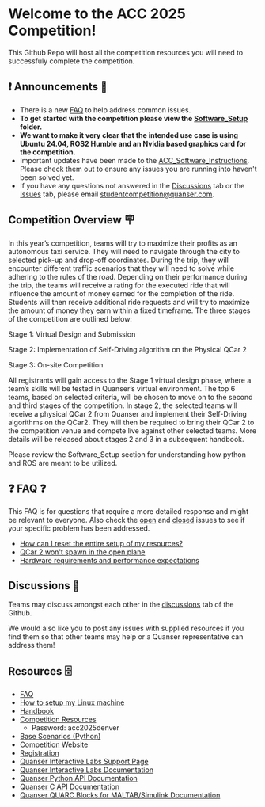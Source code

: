 # Welcome to the ACC 2025 Competition!

This Github Repo will host all the competition resources you will need to successfuly complete the competition. 

## ❗ Announcements 🎤

- There is a new [FAQ](https://github.com/quanser/ACC-Competition-2025/blob/main/Software_Setup/FAQ.md) to help address common issues.
- <strong> To get started with the competition please view the [Software_Setup](https://github.com/quanser/ACC-Competition-2025/blob/main/Software_Setup/ACC%20software%20Instructions%20.md) folder. </strong>
- <strong> We want to make it very clear that the intended use case is using Ubuntu 24.04, ROS2 Humble and an Nvidia based graphics card for the competition. </strong>
- Important updates have been made to the [ACC_Software_Instructions](https://github.com/quanser/ACC-Competition-2025/blob/main/Software_Setup/ACC%20software%20Instructions%20.md). Please check them out to ensure any issues you are running into haven't been solved yet.
- If you have any questions not answered in the [Discussions](https://github.com/quanser/ACC-Competition-2025/discussions) tab or the [Issues](https://github.com/quanser/ACC-Competition-2025/issues) tab, please email studentcompetition@quanser.com.

## Competition Overview 🪧
In this year’s competition, teams will try to maximize their profits as an autonomous taxi service. They will need to navigate through the city to selected pick-up and drop-off coordinates. During the trip, they will encounter different traffic scenarios that they will need to solve while adhering to the rules of the road. Depending on their performance during the trip, the teams will receive a rating for the executed ride that will influence the amount of money earned for the completion of the ride. Students will then receive additional ride requests and will try to maximize the amount of money they earn within a fixed timeframe. 
The three stages of the competition are outlined below:

Stage 1: Virtual Design and Submission 

Stage 2: Implementation of Self-Driving algorithm on the Physical QCar 2

Stage 3: On-site Competition  

All registrants will gain access to the Stage 1 virtual design phase, where a team’s skills will be tested in Quanser’s virtual environment. The top 6 teams, based on selected criteria, will be chosen to move on to the second and third stages of the competition.
In stage 2, the selected teams will receive a physical QCar 2 from Quanser and implement their Self-Driving algorithms on the  QCar2. They will then be required to bring their QCar 2 to the competition venue and compete live against other selected teams.
More details will be released about stages 2 and 3 in a subsequent handbook.

Please review the Software_Setup section for understanding how python and ROS are meant to be utilized. 

## ❓ FAQ ❓
This FAQ is for questions that require a more detailed response and might be relevant to everyone. Also check the [open](https://github.com/quanser/ACC-Competition-2025/issues) and [closed](https://github.com/quanser/ACC-Competition-2025/issues?q=is%3Aissue%20state%3Aclosed) issues to see if your specific problem has been addressed.

- [How can I reset the entire setup of my resources?](https://github.com/quanser/ACC-Competition-2025/blob/main/Software_Setup/FAQ.md#how-can-i-reset-the-entire-setup-of-my-resources)
- [QCar 2 won't spawn in the open plane](https://github.com/quanser/ACC-Competition-2025/blob/main/Software_Setup/FAQ.md#how-can-i-reset-the-entire-setup-of-my-resources)
- [Hardware requirements and performance expectations](https://github.com/quanser/ACC-Competition-2025/blob/main/Software_Setup/FAQ.md#hardware-requirements-and-performance-expectations)

## Discussions 📣

Teams may discuss amongst each other in the [discussions](https://github.com/quanser/ACC-Competition-2025/discussions) tab of the Github. 

We would also like you to post any issues with supplied resources if you find them so that other teams may help or a Quanser representative can address them!


## Resources 🗄️
- [FAQ](https://github.com/quanser/ACC-Competition-2025/blob/main/Software_Setup/FAQ.md)
- [How to setup my Linux machine](https://github.com/quanser/ACC-Competition-2025/blob/main/Software_Setup/ACC%20software%20Instructions%20.md)
- [Handbook](https://github.com/quanser/ACC-Competition-2025/tree/main/Handbook)
- [Competition Resources](https://quanserinc.box.com/s/g2690n3jwbhquwr8uqdz0b45m5wx945z)
    - Password: acc2025denver
- [Base Scenarios (Python)](https://github.com/quanser/ACC-Competition-2025/tree/main/Base_Scenarios_Python)
- [Competition Website](https://www.quanser.com/winners/2025-american-control-conference-self-driving-car-student-competition/)
- [Registration](https://forms.office.com/Pages/ResponsePage.aspx?id=Avj7Fe66dkyl9OR6d9iruwqgKheKAv1Bg6C4zWQQj3BUOFlBR0lITDA3VU9NN0VDUUtPNFBVUTgxVi4u)
- [Quanser Interactive Labs Support Page](https://portal.quanser.com/Support)
- [Quanser Interactive Labs Documentation](https://qlabs.quanserdocs.com/en/latest/ )
- [Quanser Python API Documentation](https://docs.quanser.com/quarc/documentation/python/index.html)
- [Quanser C API Documentation](https://docs.quanser.com/quarc/documentation/hardware_reference_c.html)
- [Quanser QUARC Blocks for MALTAB/Simulink Documentation](https://docs.quanser.com/quarc/documentation/quarc_block_categories.html)

